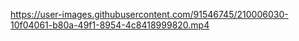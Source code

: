 

https://user-images.githubusercontent.com/91546745/210006030-10f04061-b80a-49f1-8954-4c8418999820.mp4

